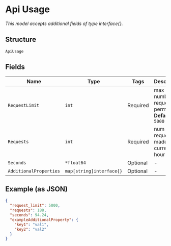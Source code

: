 
# Api Usage

*This model accepts additional fields of type interface{}.*

## Structure

`ApiUsage`

## Fields

| Name | Type | Tags | Description |
|  --- | --- | --- | --- |
| `RequestLimit` | `int` | Required | max number of request permitted<br>**Default**: `5000` |
| `Requests` | `int` | Required | num of request made in the current hour |
| `Seconds` | `*float64` | Optional | - |
| `AdditionalProperties` | `map[string]interface{}` | Optional | - |

## Example (as JSON)

```json
{
  "request_limit": 5000,
  "requests": 188,
  "seconds": 94.24,
  "exampleAdditionalProperty": {
    "key1": "val1",
    "key2": "val2"
  }
}
```

